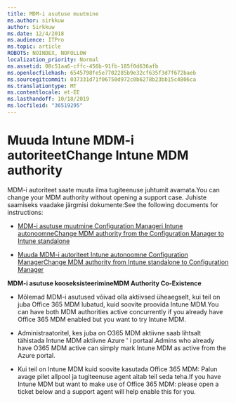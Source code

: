 ```yaml
---
title: MDM-i asutuse muutmine
ms.author: sirkkuw
author: Sirkkuw
ms.date: 12/4/2018
ms.audience: ITPro
ms.topic: article
ROBOTS: NOINDEX, NOFOLLOW
localization_priority: Normal
ms.assetid: 08c51aa6-cffc-456b-91fb-185f0d636afb
ms.openlocfilehash: 6545798fe5e7702285b9e32cf635f3d7f672baeb
ms.sourcegitcommit: 037331d71f06750d972c0b6278b23bb15c4806ca
ms.translationtype: MT
ms.contentlocale: et-EE
ms.lasthandoff: 10/18/2019
ms.locfileid: "36519295"
---
```

# <a name="change-intune-mdm-authority"></a><span data-ttu-id="ac01b-102">Muuda Intune MDM-i autoriteet</span><span class="sxs-lookup"><span data-stu-id="ac01b-102">Change Intune MDM authority</span></span>

<span data-ttu-id="ac01b-103">MDM-i autoriteet saate muuta ilma tugiteenuse juhtumit avamata.</span><span class="sxs-lookup"><span data-stu-id="ac01b-103">You can change your MDM authority without opening a support case.</span></span> <span data-ttu-id="ac01b-104">Juhiste saamiseks vaadake järgmisi dokumente:</span><span class="sxs-lookup"><span data-stu-id="ac01b-104">See the following documents for instructions:</span></span>
  
- [<span data-ttu-id="ac01b-105">MDM-i asutuse muutmine Configuration Manageri Intune autonoomne</span><span class="sxs-lookup"><span data-stu-id="ac01b-105">Change MDM authority from the Configuration Manager to Intune standalone</span></span>](https://docs.microsoft.com/sccm/mdm/deploy-use/migrate-change-mdm-authority)
    
- [<span data-ttu-id="ac01b-106">Muuda MDM-i autoriteet Intune autonoomne Configuration Manager</span><span class="sxs-lookup"><span data-stu-id="ac01b-106">Change MDM authority from Intune standalone to Configuration Manager</span></span>](https://docs.microsoft.com/sccm/mdm/deploy-use/change-mdm-authority)
    
 <span data-ttu-id="ac01b-107">**MDM-i asutuse kooseksisteerimine**</span><span class="sxs-lookup"><span data-stu-id="ac01b-107">**MDM Authority Co-Existence**</span></span>
  
- <span data-ttu-id="ac01b-108">Mõlemad MDM-i asutused võivad olla aktiivsed üheaegselt, kui teil on juba Office 365 MDM lubatud, kuid soovite proovida Intune MDM.</span><span class="sxs-lookup"><span data-stu-id="ac01b-108">You can have both MDM authorities active concurrently if you already have Office 365 MDM enabled but you want to try Intune MDM.</span></span>
    
- <span data-ttu-id="ac01b-109">Administraatoritel, kes juba on O365 MDM aktiivne saab lihtsalt tähistada Intune MDM aktiivne Azure ' i portaal.</span><span class="sxs-lookup"><span data-stu-id="ac01b-109">Admins who already have O365 MDM active can simply mark Intune MDM as active from the Azure portal.</span></span>
    
- <span data-ttu-id="ac01b-110">Kui teil on Intune MDM kuid soovite kasutada Office 365 MDM: Palun avage pilet allpool ja tugiteenuse agent aitab teil seda teha.</span><span class="sxs-lookup"><span data-stu-id="ac01b-110">If you have Intune MDM but want to make use of Office 365 MDM: please open a ticket below and a support agent will help enable this for you.</span></span>
    

